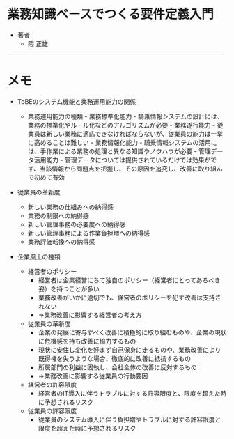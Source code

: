 # 業務知識ベースでつくる要件定義入門

- 著者
    - 隈 正雄
  
---
# メモ

- ToBEのシステム機能と業務運用能力の関係
    - 業務運用能力の種類
            - 業務標準化能力
               - 騎乗情報システムの設計には、業務の標準化やルール化などのアルゴリズムが必要
            - 業務遂行能力
                - 従業員は新しい業務に適応できなければならないが、従業員の能力は一挙に高めることは難しい
            - 業務情報化能力
                - 騎乗情報システムの活用には、手作業による業務の処理と異なる知識やノウハウが必要
            - 管理データ活用能力
               - 管理データについては提供されているだけでは効果がでず、当該情報から問題点を把握し、その原因を追究し、改善に取り組んで初めて有効
               

- 従業員の革新度
    - 新しい業務の仕組みへの納得感
    - 業務の制限への納得感
    - 新しい管理事務の必要度への納得感
    - 新しい管理事務による作業負担増への納得感
    - 業務評価転換への納得感
      
- 企業風土の種類
    - 経営者のポリシー
        - 経営者は企業経営にちて独自のポリシー（経営者にとってあるべき姿）を持つことが多い
        - 業務改善がいかに適切でも、経営者のポリシーを犯す改善は支持されない
        - ⇒業務改善に影響する経営者の考え方
    - 従業員の革新度
        - 企業の発展に寄与すべく改善に積極的に取り組むものや、企業の現状に危機感を持ち改善に協力するもの
        - 現状に安住し変化を好まず自己保身に走るものや、業務改善により既得権を失うような場合、徹底的に改善に抵抗するもの
        - 所属部門の利益に固執し、会社全体の改善に反対するもの
        - ⇒業務改善に影響する従業員の行動要因
    - 経営者の許容限度
        - 経営者のIT導入に伴うトラブルに対する許容限度と、限度を超えた時に予想されるリスク
    - 従業員の許容限度
        - 従業員のシステム導入に伴う負担増やトラブルに対する許容限度と限度を超えた時に予想されるリスク
